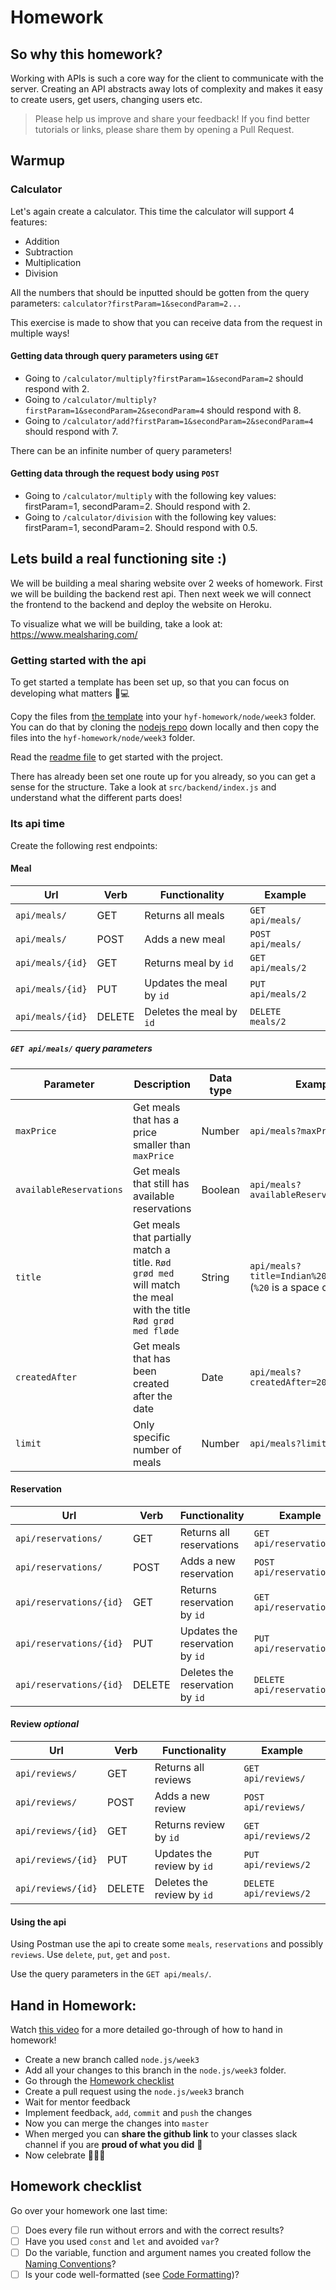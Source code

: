 # Homework

## So why this homework?

Working with APIs is such a core way for the client to communicate with the server. Creating an API abstracts away lots of complexity and makes it easy to create users, get users, changing users etc.

> Please help us improve and share your feedback! If you find better tutorials or links, please share them by opening a Pull Request.

## Warmup

### Calculator

Let's again create a calculator. This time the calculator will support 4 features:

- Addition
- Subtraction
- Multiplication
- Division

All the numbers that should be inputted should be gotten from the query parameters: `calculator?firstParam=1&secondParam=2...`

This exercise is made to show that you can receive data from the request in multiple ways!

#### Getting data through query parameters using `GET`

- Going to `/calculator/multiply?firstParam=1&secondParam=2` should respond with 2.
- Going to `/calculator/multiply?firstParam=1&secondParam=2&secondParam=4` should respond with 8.
- Going to `/calculator/add?firstParam=1&secondParam=2&secondParam=4` should respond with 7.

There can be an infinite number of query parameters!

#### Getting data through the request body using `POST`



- Going to `/calculator/multiply` with the following key values: firstParam=1, secondParam=2. Should respond with 2.
- Going to `/calculator/division` with the following key values: firstParam=1, secondParam=2. Should respond with 0.5.


## Lets build a real functioning site :)

We will be building a meal sharing website over 2 weeks of homework. First we will be building the backend rest api. Then next week we will connect the frontend to the backend and deploy the website on Heroku.

To visualize what we will be building, take a look at: https://www.mealsharing.com/

### Getting started with the api

To get started a template has been set up, so that you can focus on developing what matters 💪💻

Copy the files from [the template](homework-template) into your `hyf-homework/node/week3` folder. You can do that by cloning the [nodejs repo](https://github.com/HackYourFuture-CPH/node.js.git) down locally and then copy the files into the `hyf-homework/node/week3` folder.

Read the [readme file](homework-template/readme.md) to get started with the project. 

There has already been set one route up for you already, so you can get a sense for the structure. Take a look at `src/backend/index.js` and understand what the different parts does!

### Its api time

Create the following rest endpoints:

#### Meal

| Url              | Verb   | Functionality            | Example           |
| ---------------- | ------ | ------------------------ | ----------------- |
| `api/meals/`     | GET    | Returns all meals        | `GET api/meals/`  |
| `api/meals/`     | POST   | Adds a new meal          | `POST api/meals/` |
| `api/meals/{id}` | GET    | Returns meal by `id`     | `GET api/meals/2` |
| `api/meals/{id}` | PUT    | Updates the meal by `id` | `PUT api/meals/2` |
| `api/meals/{id}` | DELETE | Deletes the meal by `id` | `DELETE meals/2`  |

##### `GET api/meals/` query parameters

| Parameter               | Description                                                                                                    | Data type | Example                                                         |
| ----------------------- | -------------------------------------------------------------------------------------------------------------- | --------- | --------------------------------------------------------------- |
| `maxPrice`              | Get meals that has a price smaller than `maxPrice`                                                             | Number    | `api/meals?maxPrice=90`                                         |
| `availableReservations` | Get meals that still has available reservations                                                                | Boolean   | `api/meals?availableReservations=true`                          |
| `title`                 | Get meals that partially match a title. `Rød grød med` will match the meal with the title `Rød grød med fløde` | String    | `api/meals?title=Indian%20platter` (`%20` is a space character) |
| `createdAfter`          | Get meals that has been created after the date                                                                 | Date      | `api/meals?createdAfter=2019-04-05`                             |
| `limit`                 | Only specific number of meals                                                                                  | Number    | `api/meals?limit=4`                                             |

#### Reservation

| Url                     | Verb   | Functionality                   | Example                     |
| ----------------------- | ------ | ------------------------------- | --------------------------- |
| `api/reservations/`     | GET    | Returns all reservations        | `GET api/reservations/`     |
| `api/reservations/`     | POST   | Adds a new reservation          | `POST api/reservations/`    |
| `api/reservations/{id}` | GET    | Returns reservation by `id`     | `GET api/reservations/2`    |
| `api/reservations/{id}` | PUT    | Updates the reservation by `id` | `PUT api/reservations/2`    |
| `api/reservations/{id}` | DELETE | Deletes the reservation by `id` | `DELETE api/reservations/2` |

#### Review _optional_

| Url                | Verb   | Functionality              | Example                |
| ------------------ | ------ | -------------------------- | ---------------------- |
| `api/reviews/`     | GET    | Returns all reviews        | `GET api/reviews/`     |
| `api/reviews/`     | POST   | Adds a new review          | `POST api/reviews/`    |
| `api/reviews/{id}` | GET    | Returns review by `id`     | `GET api/reviews/2`    |
| `api/reviews/{id}` | PUT    | Updates the review by `id` | `PUT api/reviews/2`    |
| `api/reviews/{id}` | DELETE | Deletes the review by `id` | `DELETE api/reviews/2` |

#### Using the api

Using Postman use the api to create some `meals`, `reservations` and possibly `reviews`. Use `delete`, `put`, `get` and `post`.

Use the query parameters in the `GET api/meals/`.

## Hand in Homework:

Watch [this video](https://www.youtube.com/watch?v=feyBVDhFQuk) for a more detailed go-through of how to hand in homework!

- Create a new branch called `node.js/week3`
- Add all your changes to this branch in the `node.js/week3` folder.
- Go through the [Homework checklist](#homework-checklist)
- Create a pull request using the `node.js/week3` branch
- Wait for mentor feedback
- Implement feedback, `add`, `commit` and `push` the changes
- Now you can merge the changes into `master`
- When merged you can **share the github link** to your classes slack channel if you are **proud of what you did** 💪
- Now celebrate 🎉🎉🎉

## Homework checklist

Go over your homework one last time:

- [ ] Does every file run without errors and with the correct results?
- [ ] Have you used `const` and `let` and avoided `var`?
- [ ] Do the variable, function and argument names you created follow the [Naming Conventions](https://github.com/HackYourFuture/fundamentals/blob/master/fundamentals/naming_conventions.md)?
- [ ] Is your code well-formatted (see [Code Formatting](https://github.com/HackYourFuture/fundamentals/blob/master/fundamentals/naming_conventions.md))?
